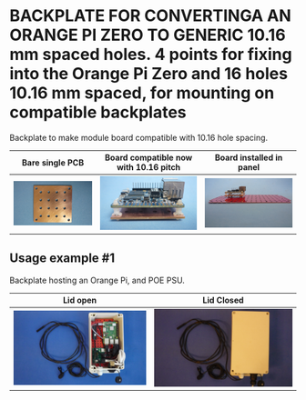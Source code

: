 
# BACKPLATE FOR CONVERTINGA AN ORANGE PI ZERO TO GENERIC 10.16 mm spaced holes. 4 points for fixing into the Orange Pi Zero and 16 holes 10.16 mm spaced, for mounting on compatible backplates

Backplate to make module board compatible with 10.16 hole spacing.

Bare single PCB                              |Board compatible now with 10.16 pitch      |Board installed in panel                          |
---------------------------------------------|-------------------------------------------|--------------------------------------------------|
![](/a-backplates/a07/assets/img/barepcb.jpg)|![](/a-backplates/a07/assets/img/installedinboard.jpg)|![](/a-backplates/a07/assets/img/installedinpanel.jpg)|


## Usage example #1

Backplate hosting an Orange Pi, and POE PSU.


Lid open                                     |Lid Closed                                       |
---------------------------------------------|-------------------------------------------------|
![](/a-backplates/a07/assets/img/lidopen1.jpg)|![](/a-backplates/a07/assets/img/lidclosed1.jpg)|

